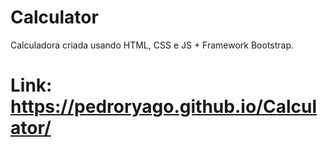 # Calculator
Calculadora criada usando HTML, CSS e JS + Framework Bootstrap.

<h1>Link: <a href="https://pedroryago.github.io/Calculator/" target="_blank">https://pedroryago.github.io/Calculator/</a></h1>


